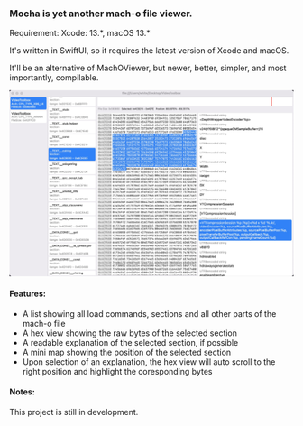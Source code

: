 ### Mocha is yet another mach-o file viewer.

Requirement:
Xcode: 13.\*, macOS 13.\*

It's written in SwiftUI, so it requires the latest version of Xcode and macOS.

It'll be an alternative of MachOViewer, but newer, better, simpler, and most importantly, compilable.

![example](./README_ASSETS/example.jpg)

#### Features:
- A list showing all load commands, sections and all other parts of the mach-o file
- A hex view showing the raw bytes of the selected section
- A readable explanation of the selected section, if possible
- A mini map showing the position of the selected section
- Upon selection of an explanation, the hex view will auto scroll to the right position and highlight the coresponding bytes

#### Notes:
This project is still in development.